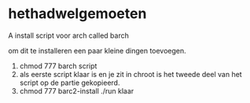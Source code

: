 # hethadwelgemoeten
A install script voor arch called barch

om dit te installeren een paar kleine dingen toevoegen.

1. chmod 777 barch script
2. als eerste script klaar is en je zit in chroot is het tweede deel van het script op de partie gekopieerd.
3. chmod 777 barc2-install
./run
klaar 
